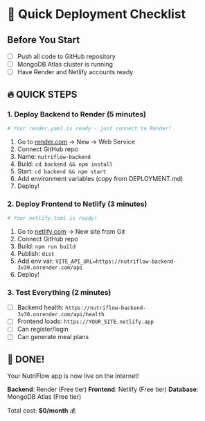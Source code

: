 # 🚀 Quick Deployment Checklist

## Before You Start
- [ ] Push all code to GitHub repository
- [ ] MongoDB Atlas cluster is running
- [ ] Have Render and Netlify accounts ready

## 🔥 QUICK STEPS

### 1. Deploy Backend to Render (5 minutes)
```bash
# Your render.yaml is ready - just connect to Render!
```
1. Go to [render.com](https://dashboard.render.com/) → New → Web Service
2. Connect GitHub repo
3. Name: `nutriflow-backend`
4. Build: `cd backend && npm install`
5. Start: `cd backend && npm start`
6. Add environment variables (copy from DEPLOYMENT.md)
7. Deploy!

### 2. Deploy Frontend to Netlify (3 minutes)
```bash
# Your netlify.toml is ready!
```
1. Go to [netlify.com](https://app.netlify.com/) → New site from Git
2. Connect GitHub repo
3. Build: `npm run build`
4. Publish: `dist`
5. Add env var: `VITE_API_URL=https://nutriflow-backend-3v30.onrender.com/api`
6. Deploy!

### 3. Test Everything (2 minutes)
- [ ] Backend health: `https://nutriflow-backend-3v30.onrender.com/api/health`
- [ ] Frontend loads: `https://YOUR_SITE.netlify.app`
- [ ] Can register/login
- [ ] Can generate meal plans

## 🎉 DONE!
Your NutriFlow app is now live on the internet!

**Backend**: Render (Free tier)
**Frontend**: Netlify (Free tier)
**Database**: MongoDB Atlas (Free tier)

Total cost: **$0/month** 💰
